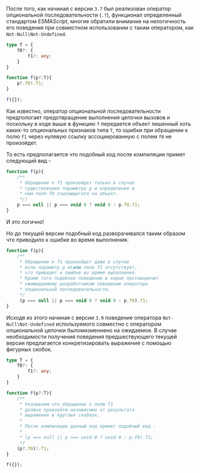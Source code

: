 После того, как начиная с версии `3.7` был реализован оператор опциональной последовательности (`.?`), функционал определенный стандартом _ESMAScript_, многие обратили внимание на нелогичность его поведения при совместном использовании с таким оператором, как `Not-Null\Not-Undefined`.

`````typescript
type T = {
    f0?: {
        f1?: any;
    }
}

function f(p?:T){
    p?.f0!.f1;
}

f({});
`````

Как известно, оператор опциональной последовательности предпологает предотвращение выполнения цепочки вызовов и поскольку в коде выше в функцию `f` передается объект лишенный хоть каких-то опциональных признаков типа `T`, то ошибки при обращении к полю `f1` через нулевую ссылку ассоциированную с полем `f0` не произойдет.

То есть предполагается что подобный код после компиляции примет следующий вид -

`````javascript
function f(p){
    /**
     * Обращение к f1 произойдет только в случае
     * существования параметра p и определения в
     * нем поля f0 ссылающегося на объект.
     *//
    p === null || p === void 0 ? void 0 : p.f0.f1;
}

`````

И это логично!

Но до текущей версии подобный код разворачивался таким образом что приводило к ошибке во время выполнения.

`````javascript
function f(p){
    /**
     * Обращение к f1 произойдет даже в случае
     * если параметр p и\или поле f1 отсутствует,
     * что приведет к ошибке во время выполнения.
     * Кроме того подобное поведение в корне противоречит
     * ожижидаемому разработчиком поведению оператора
     * опциональной последовательности.
     */
     (p === null || p === void 0 ? void 0 : p.f0).f1;
}

`````

Исходя из этого начиная с версии `3.9` поведение оператора `Not-Null\Not-Undefined` используемого совместно с оператором опциональной цепочки быломизменнено на ожидаемое. В случае необходимости получения поведения предшествующего текущей версии предлагается конкретизировать выражение с помощью фигурных скобок.

`````typescript
type T = {
    f0?: {
        f1?: any;
    }
}

function f(p?:T){
    /**
     * Указываем что обращение к полю f1
     * должно произойти независимо от результата
     * выражения в круглых скобках.
     * 
     * После компиляции данный код примет подобный вид -
     * 
     * (p === null || p === void 0 ? void 0 : p.f0).f1;
     */
    (p?.f0)!.f1;
}

f({});
`````
